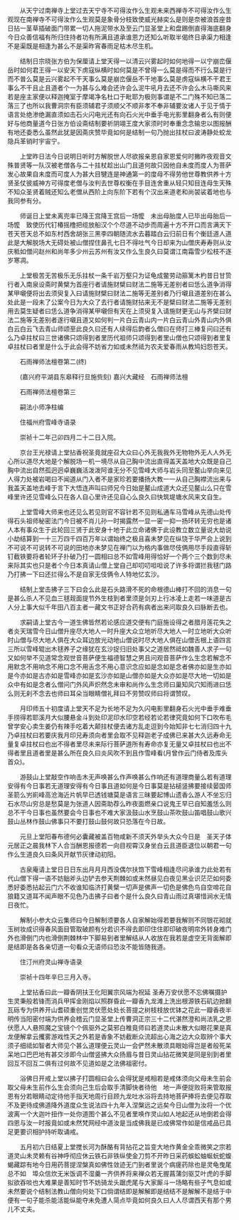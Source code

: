 <!-- { "loadSidebar": true } -->
　　从天宁过南禅寺上堂过去天宁寺不可得汝作么生观未来西禅寺不可得汝作么生观现在南禅寺不可得汝作么生观莫是象骨分枝致使威光赫奕么是则是奈被浪首座昔日拈一茎草插破面门带累一切人拖泥带水及至云门显圣堂上和盘踢倒直得海底翻身今日众善信福有所归住持者功有所满且道承谁恩力还知么听取半偈终日承渠力相逢不是渠既是相逢为甚么不是渠昨宵春雨足枯木尽生机。

　　结制日宗晓张方伯为保厘请上堂天得一以清云兴雾起时如何地得一以宁崩峦偃岳时如何君王得一以安天下虏寇纵横时如何莫是不曾得一么莫是得而不行么莫是行而不普么莫是云兴雾起不干天事么莫是崩峦偃岳不干地事么莫是虏寇纵横不干君王事么不干且止且道者个一为甚与么难会还许会么泥牛吼月去还不许会么木马嘶风来若是座主家便以释迦掩室于摩竭净名杜口于毗耶为极则事谓是不二门殊不知已落二落三了也所以我曹洞宗有臣须辅君子须顺父不顺非孝不奉非辅要汝诸人于见于情于语言处绝渗绝漏直须如击石火闪电光还有向石火光中垂手电光影里翻身者么有则便好与他商量道今日张方伯设斋结制要祈阴翊王度大家须时时奉重念念输忠以图报酬有地还委悉么虽然此犹是因斋庆赞毕竟如何是结制一句乃抛出拄杖曰波涛静处蛟龙隐兵革销时宇宙宁。

　　上堂昨日法今日说明日听时方解脱世人尽欲报亲恩自家恩爱何时撇昨夜观音文殊普贤等一队汉被老僧各与二十拄杖趁出山门且道何故只因他自未度而度人为菩萨发心故果自未度而可度人为甚大目犍连是神通第一的度母不得劳他世尊教供养十方贤圣仗彼威神方可得度老僧与汝判去世尊权衡在手目连舍重从轻只知目连母生天殊不知众圣贤着贼还知么老僧从西阶上向东阶下若有个汉出来道老和尚袈裟着地也与我同参有分。

　　师诞日上堂未离兜率已降王宫降王宫后一场懡　未出母胎度人已毕出母胎后一场懡　致使历代钉椿摇橹把缆放船汉个个尽道不动步而周遍十方不开口而言满天下苍天苍天总不如东村西舍胡张三黑李四朝随流水去暮踏白云归前日有个衡廷道人道此是大解脱场大无碍处被山僧捏住鼻孔七日不得吐气今日却来为山僧庆寿寿则从汝庆秪如僧问赵州和尚年多少州云苏州有汝又作么生良久曰莫谓江南霜雪少松枝不逐岁寒凋。

　　上堂极苦无苦极乐无乐拄杖一条千岩万壑只为证龟成鳖劳动箍篱木杓昔日甘贽行者入南泉设斋时黄檗为首座行者请施财檗曰财法二施等无差别者曰恁么道争消得某甲嚫便将出去须臾复入曰请施财檗曰财法二施等无差别者乃行嚫且道差别在甚么处此是一段未了公案今日为大众了去行者请施财拈来无不是檗曰财法二施等无差别用去莫生疑者曰恁么道争消得某甲嚫但有天在上须臾复入请施财更无山与齐檗曰财法二施等无差别者遂行嚫且道又如何判一片白云青山内一片白云青山外青山内外俱白云白云飞去青山师颂至此良久曰还有人续得后韵者么僧曰在师打三棒复问曰还有么乃卓拄杖曰三世诸佛只颂得到者里历代祖师只颂得到者里山僧也只颂得到者里复卓拄杖曰者里是什么于此会得不妨省力如或未然祗为农夫爱春雨从教鸠妇怨苍天。

　　石雨禅师法檀卷第二(终)

　　(嘉兴府平湖县东皋释行旦施赀刻)
嘉兴大藏经　石雨禅师法檀


　　石雨禅师法檀卷第三

　　嗣法小师净柱编

　　住福州府雪峰寺语录

　　崇祯十二年己卯四月二十二日入院。

　　京台王光禄请上堂拈香祝圣竟就座召大众曰心外无我我外无物物外无人人外无心所以道尽大地是个解脱场一机一境尽从自己胸中流出直得盖天盖地大众既是自己胸中流出自然孤迥迥卓巍巍活泼泼阿谁无分不见雪峰大师与岩头同至鳌山举向来见人得力处被岩喝曰不闻道从门入者不是家珍若要播扬大教一一从自己胸襟流出来与我盖天盖地去峰于言下大悟连声叫曰师兄今日始是鳌山成道大众还见鳌山么只在雪峰里许还见雪峰么只在各人自心里许还见自心么良久曰快筑堤塘水风来文自生。

　　上堂雪峰大师来也还见么若见则官不容针若不见则私通车马雪峰从先德山处传得石头祖师秘密法门今日被不肖儿孙一时揭露然一显一密一抑一扬环转无穷也是诸人本有事众生于此轮回三贤于此安身十地于此立命诸佛于此设教立数立量说大劫说小劫结算到一十三万四千四百万年以谓始终之极且喜未梦见在纵饶于华严会上说到不可说不可说转不可说的田地亦未梦见在禅门以为格内事做尽伎俩用尽手段直得斩钉截铁要将者轮环子扑破乃打一圆相曰总不如雪峰用得恰好一个两个三个数到尽未来际其实也只是者个今日本真请山僧上堂自己却叨叨呾呾说了许多将谓拦我毬门路乃打拂一下曰还拦得么不是自家无伎俩令人特地忆玄沙。

　　结制上堂击拂子三下曰会么此是石头路滑不死的命根德山棒打不回的消息一句是甚么杀人不见血三毬觌面提节外生枝到者里须是剑刃上行冰凌上走若一味道是古人分上事大似千年田八百主者一藏文书正好合药有病者出来问取良久曰脉断去也。

　　求嗣请上堂古今一道生佛皆然若论感应道交便有门庭施设得之者腊月莲花失之者炎天瑞雪今日山僧升座尽大地人一时升座大众立地听尽大地人一时立地听大众听时山僧与尽大地人俱在大众耳边放光动地山僧说时尽大地人俱在山僧舌根上语四言三所以雪峰辊出木毬养子之缘犹在玄沙捉归旧处事父之道居然祗如魏善人求子一句又如何举不见道常念观世音菩萨便生福德智慧之男且问观音菩萨作么生念若解念不用默念不用响念不用口念不用舌念不用心意识念应如是念如是念者佛亦如是生亦如是今亦如是古亦如是雪峰亦如是玄沙亦如是山僧亦如是大众亦如是尽大地一切如是众中有如是念者么僧问门外风声炽然念未审和尚作么生念师曰巢知风穴知雨进曰恁么则无刹不念去也师曰耳朵当眼睛僧礼拜曰不劳赞叹师曰将谓赞叹。

　　月印师五十初度请上堂天不足为长地不足为久闪电影里翻身石火光中垂手难垂手捞得若耶溪月大似腰悬金斗到处印泥印水印空若经若论若律究竟如何下口吹布毛曾学安心卖生姜仍有辣手吃着大颠拄杖便去诸方乱走逗到今始知非七七消归四十九乃卓拄杖曰若要庆我月印兄寿须向者里会取不见释迦老子成佛已来甚大久远寿命无量复卓拄杖曰也出不得者里尽未来际行菩萨道所有寿命亦复无量又卓拄杖曰也出不得者里且道者里是甚么所在良久曰炎风吹不到且作雪峰看(月曾作云门侍者及库头首众)。

　　游鼓山上堂敲空作响击木无声唤甚么作声唤甚么作响还有道理商量么若有道理安得有今日事若无道理安得有今日事且道如何是今日事莫是拈槌竖拂要接续晏国师圣箭么屴崱峰高沧海近片帆早已透钱塘莫是语言三昧要起博山遗香么游人不坐忘归石水尽山穷总是愁莫是为张道人因斋助荐么昨夜面燃亲口说鬼王早已自知羞恁么则总不干今日事也虽然要会今日事也不难大家汲鼓山水烹鼓山茶吹鼓山笛唱鼓山歌兴鼓山丛林作鼓山佛事只不要打鼓山鼓何故只恐落在今日故。

　　元旦上堂阳春布德何必囊藏被盖百物咸新不须天外举头大众今日是　圣天子体元居正之晨我林下人合当酬恩报德若一向目视霄汉身坐白云且道臣退位以朝君一句作么生道良久曰条风开献节灰律动初阳。

　　古泉庵请上堂日日日东出月月月西没偶尔扶筇下雪峰相逢尽问承谁力此处若有代山僧下得一语不妨鈯斧头边铲去参天荆棘如或未然昼见白夜见黑业识茫茫如何委悉好委悉拈起云门六不收谁知临济打黄檗一切声是佛声一切色是佛色鸟自空啼花自狼籍又道耳不闻声眼不见色乃击拂子曰者个是什么良久曰青山雨过真堪惜涧水无情日夜忙。

　　解制小参大众云集师曰今日解制须要各人自家解始得若要我解则不同银花砌就玉树妆成识得春风面目管取破颜有分若识不得去即印住住即印破夜明帘外转身难门外也滑倒门内也滑倒荆棘林中下脚易到者里解结从人收放在我若是虚空无背面解即是结即是各各亲切道一句看众无语师曰恐汝不能皆随我道。

　　住汀州府灵山禅寺语录

　　崇祯十四年辛巳三月入寺。

　　上堂拈香曰此一瓣香阴扶王化阳翼宗风端为祝延
圣寿万安伏愿不忘佛嘱摄护生灵秉般若锋而消兵甲挥金刚焰以照群昏此一瓣香九龙滩上洗出根源铁石矶边掀翻瓦砾专为供养开山耆硕重创觉灵伏愿处处长菩提之树枝枝放优钵之花此一瓣香夜半明传当阳密付端为供养会稽云门显圣堂上传曹洞正宗三十二代湛然澄和尚法乳之恩伏愿人人悬照魔之宝镜个个佩驱外之莫邪白椎竟师曰若道灵山未散大似眼花果是真龙便解拿云攫雾游戏性天之外若是香象不妨截断众流超出心海之边大众取辨个事大须子细祗如智者大师见个甚么道理便云灵山一会俨然未散须具眼始得岂是者般死呆呆地口巴巴地有甚交涉即今山僧竖拂大众扬眉与昔日灵山拈花微笑是同是别到者里回互不回互二俱有过何故不见道如是之法佛祖密付。

　　浴佛日开戒上堂以拂子打圆相曰会么会得犹是戒相若是戒体须向父母未生前会取父母未生前作么生会须向己生后会取手清脚快者待他　地一声便捉败将来管取报恩有分若眼睛动定待他手指天地周行目顾九龙吐水浴将去持地菩萨捧将去便见荐取不及更待成佛道降外道度众生说法四十九年入涅槃远之远矣今日山僧为汝将一个优波离一个大迦叶扭作一处你道图个甚么不见者里唤作灵山如人地起还从地倒若会得四恩与汝一时报竟如或未然梵网经中道汝是当成佛我是已成佛常作如是信戒品已具足更要识相护持听取诵戒。

　　五月初六日结夏上堂搅长河为酥酪有背拈花之旨变大地作黄金全乖微笑之宗若道灵山未灵赖有谷神呼彻应休云铁石非铁纵使金刀剪不开昨日采药蜈蚣蚰蜒蚖蛇蝮蝎藏踪有地今日用药菩提涅槃真如佛性敛迹无门到者里说个病瘥药除也是灵龟曳尾总不如　埠众信炊无米饭调不湿羹一齐供养将来禅众若无握菖蒲剑驱艾叶虎的手脚拟欲吞啖也大难果是善知时节不妨骑龙头踞虎尾与大家厮斗一场略有些子气息如或未然要说个结制法教山僧向何处下口倘谓结即是解解即是结结不是解解不是结于中便有一句子能杀能活能纵能夺未免遭人简点毕竟如何良久曰人人尽谓西天有那个男儿不丈夫。

